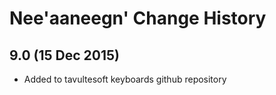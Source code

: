 Nee'aaneegn' Change History
============================

9.0 (15 Dec 2015)
-----------------

* Added to tavultesoft keyboards github repository
